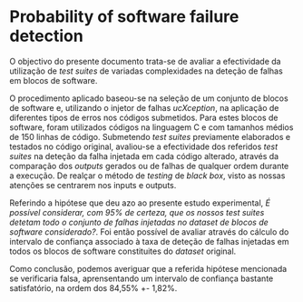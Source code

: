 # Probability of software failure detection

O objectivo do presente documento trata-se de avaliar a efectividade da utilização de *test suites* de variadas complexidades na deteção de falhas em blocos de software.

O procedimento aplicado baseou-se na seleção de um conjunto de blocos de software e, utilizando o injetor de falhas *ucXception*, na aplicação de diferentes tipos de erros nos códigos submetidos. Para estes blocos de software, foram utilizados códigos na linguagem C e com tamanhos médios de 150 linhas de código. Submetendo *test suites* previamente elaborados e testados no código original, avaliou-se a efectividade dos referidos *test suites* na deteção da falha injetada em cada código alterado, através da comparação dos *outputs* gerados ou de falhas de qualquer ordem durante a execução. De realçar o método de *testing* de *black box*, visto as nossas atenções se centrarem nos inputs e outputs.

Referindo a hipótese que deu azo ao presente estudo experimental, *É possível considerar, com 95% de certeza, que os nossos test suites detetam todo o conjunto de falhas injetadas no dataset de blocos de software considerado?*. Foi então possível de avaliar através do cálculo do intervalo de confiança associado à taxa de deteção de falhas injetadas em todos os blocos de software constituites do *dataset* original.

Como conclusão, podemos averiguar que a referida hipótese mencionada se verificaria falsa, aprensentando um intervalo de confiança bastante satisfatório, na ordem dos 84,55% +- 1,82%.
